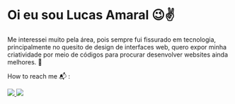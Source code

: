 <h1> Oi eu sou Lucas Amaral  😉✌ </h1>

Me interessei muito pela área, pois sempre fui fissurado em tecnologia, principalmente no quesito de design de interfaces web, quero expor minha criatividade por meio de códigos para procurar desenvolver websites ainda melhores. 🤯


How to reach me 📬 :

<div>
  <a href ="mailto:lucasamaralap@outlook.com" target="_blank"> <img src="https://img.shields.io/badge/Gmail-D14836?style=for-the-badge&logo=gmail&logoColor=white" target="_blank">
  <a href ="https://www.linkedin.com/in/lucas-amaral-73650a1b0/" target="_blank"> <img src="https://img.shields.io/badge/LinkedIn-0077B5?style=for-the-badge&logo=linkedin&logoColor=white" target="_blank"> 
</a>   
</div>

